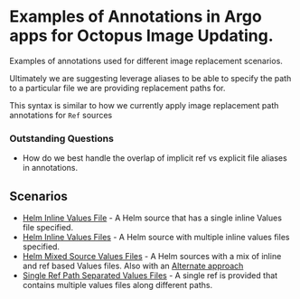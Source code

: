 # Examples of Annotations in Argo apps for Octopus Image Updating.

Examples of annotations used for different image replacement scenarios.

Ultimately we are suggesting leverage aliases to be able to specify the path to a particular file we are providing replacement paths for.

This syntax is similar to how we currently apply image replacement path annotations for `Ref` sources

### Outstanding Questions

- How do we best handle the overlap of implicit ref vs explicit file aliases in annotations.

## Scenarios

 - [Helm Inline Values File]("./helm-inline-values-file/app.yaml) - A Helm source that has a single inline Values file specified.
 - [Helm Inline Values Files](./helm-inline-values-files/app.yaml) - A Helm source with multiple inline values files specified.
 - [Helm Mixed Source Values Files](./helm-mixed-source-values-files/app.yaml) - A Helm sources with a mix of inline and ref based Values files. Also with an [Alternate approach](./helm-mixed-source-values-files/app-alternate.yaml)
 - [Single Ref Path Separated Values Files](./single-ref-path-separated-values/app.yaml) - A single ref is provided that contains multiple values files along different paths.
